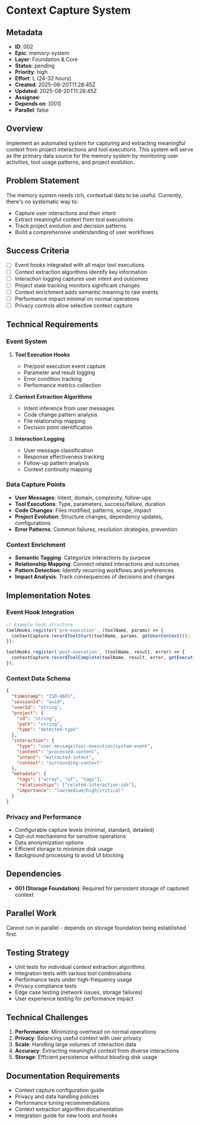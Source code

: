 # Context Capture System

## Metadata
- **ID**: 002
- **Epic**: memory-system  
- **Layer**: Foundation & Core
- **Status**: pending
- **Priority**: high
- **Effort**: L (24-32 hours)
- **Created**: 2025-08-20T11:28:45Z
- **Updated**: 2025-08-20T11:28:45Z
- **Assignee**: 
- **Depends on**: [001]
- **Parallel**: false

## Overview
Implement an automated system for capturing and extracting meaningful context from project interactions and tool executions. This system will serve as the primary data source for the memory system by monitoring user activities, tool usage patterns, and project evolution.

## Problem Statement
The memory system needs rich, contextual data to be useful. Currently, there's no systematic way to:
- Capture user interactions and their intent
- Extract meaningful context from tool executions
- Track project evolution and decision patterns
- Build a comprehensive understanding of user workflows

## Success Criteria
- [ ] Event hooks integrated with all major tool executions
- [ ] Context extraction algorithms identify key information
- [ ] Interaction logging captures user intent and outcomes
- [ ] Project state tracking monitors significant changes
- [ ] Context enrichment adds semantic meaning to raw events
- [ ] Performance impact minimal on normal operations
- [ ] Privacy controls allow selective context capture

## Technical Requirements

### Event System
1. **Tool Execution Hooks**
   - Pre/post execution event capture
   - Parameter and result logging
   - Error condition tracking
   - Performance metrics collection

2. **Context Extraction Algorithms**
   - Intent inference from user messages
   - Code change pattern analysis
   - File relationship mapping
   - Decision point identification

3. **Interaction Logging**
   - User message classification
   - Response effectiveness tracking
   - Follow-up pattern analysis
   - Context continuity mapping

### Data Capture Points
- **User Messages**: Intent, domain, complexity, follow-ups
- **Tool Executions**: Type, parameters, success/failure, duration
- **Code Changes**: Files modified, patterns, scope, impact
- **Project Evolution**: Structure changes, dependency updates, configurations
- **Error Patterns**: Common failures, resolution strategies, prevention

### Context Enrichment
- **Semantic Tagging**: Categorize interactions by purpose
- **Relationship Mapping**: Connect related interactions and outcomes
- **Pattern Detection**: Identify recurring workflows and preferences
- **Impact Analysis**: Track consequences of decisions and changes

## Implementation Notes

### Event Hook Integration
```javascript
// Example hook structure
toolHooks.register('pre-execution', (toolName, params) => {
  contextCapture.recordToolStart(toolName, params, getUserContext());
});

toolHooks.register('post-execution', (toolName, result, error) => {
  contextCapture.recordToolComplete(toolName, result, error, getExecutionContext());
});
```

### Context Data Schema
```json
{
  "timestamp": "ISO-8601",
  "sessionId": "uuid",
  "userId": "string",
  "project": {
    "id": "string",
    "path": "string",
    "type": "detected-type"
  },
  "interaction": {
    "type": "user-message|tool-execution|system-event",
    "content": "processed-content",
    "intent": "extracted-intent",
    "context": "surrounding-context"
  },
  "metadata": {
    "tags": ["array", "of", "tags"],
    "relationships": ["related-interaction-ids"],
    "importance": "low|medium|high|critical"
  }
}
```

### Privacy and Performance
- Configurable capture levels (minimal, standard, detailed)
- Opt-out mechanisms for sensitive operations
- Data anonymization options
- Efficient storage to minimize disk usage
- Background processing to avoid UI blocking

## Dependencies
- **001 (Storage Foundation)**: Required for persistent storage of captured context

## Parallel Work
Cannot run in parallel - depends on storage foundation being established first.

## Testing Strategy
- Unit tests for individual context extraction algorithms
- Integration tests with various tool combinations
- Performance tests under high-frequency usage
- Privacy compliance tests
- Edge case testing (network issues, storage failures)
- User experience testing for performance impact

## Technical Challenges
1. **Performance**: Minimizing overhead on normal operations
2. **Privacy**: Balancing useful context with user privacy
3. **Scale**: Handling large volumes of interaction data
4. **Accuracy**: Extracting meaningful context from diverse interactions
5. **Storage**: Efficient persistence without bloating disk usage

## Documentation Requirements
- Context capture configuration guide
- Privacy and data handling policies
- Performance tuning recommendations
- Context extraction algorithm documentation
- Integration guide for new tools and hooks